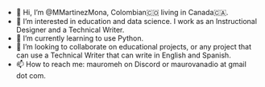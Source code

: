- 👋 Hi, I’m @MMartinezMona, Colombian🇨🇴 living in Canada🇨🇦.
- 👀 I’m interested in education and data science. I work as an Instructional Designer and a Technical Writer.
- 🌱 I’m currently learning to use Python.
- 💞️ I’m looking to collaborate on educational projects, or any project that can use a Technical Writer that can write in English and Spanish.
- 📫 How to reach me: mauromeh on Discord or maurovanadio at gmail dot com.

<!---
MMartinezMona/MMartinezMona is a ✨ special ✨ repository because its `README.md` (this file) appears on your GitHub profile.
You can click the Preview link to take a look at your changes.
--->
